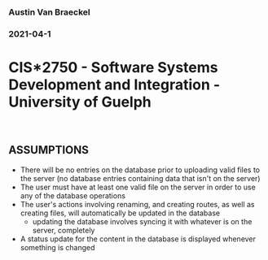 ### Austin Van Braeckel
### 2021-04-1
# **CIS*2750 - Software Systems Development and Integration - University of Guelph**

<br>

## **ASSUMPTIONS**
- There will be no entries on the database prior to uploading valid files to the server (no database entries containing data that isn't on the server)
- The user must have at least one valid file on the server in order to use any of the database operations
- The user's actions involving renaming, and creating routes, as well as creating files, will automatically be updated in the database
    - updating the database involves syncing it with whatever is on the server, completely
- A status update for the content in the database is displayed whenever something is changed